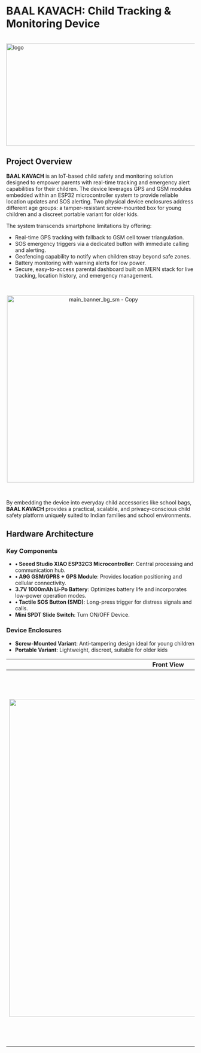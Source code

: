 # **BAAL KAVACH: Child Tracking & Monitoring Device**

<br>

<img width="905" height="274" alt="logo" src="https://github.com/user-attachments/assets/27070681-d052-4d5f-8bda-fc55ea981661" />

<br>

## **Project Overview**

**BAAL KAVACH** is an IoT-based child safety and monitoring solution designed to empower parents with real-time tracking and emergency alert capabilities for their children. The device leverages GPS and GSM modules embedded within an ESP32 microcontroller system to provide reliable location updates and SOS alerting. Two physical device enclosures address different age groups: a tamper-resistant screw-mounted box for young children and a discreet portable variant for older kids.

The system transcends smartphone limitations by offering:

- Real-time GPS tracking with fallback to GSM cell tower triangulation.
- SOS emergency triggers via a dedicated button with immediate calling and alerting.
- Geofencing capability to notify when children stray beyond safe zones.
- Battery monitoring with warning alerts for low power.
- Secure, easy-to-access parental dashboard built on MERN stack for live tracking, location history, and emergency management.

<br>

<p align="center">
  <img width="500" alt="main_banner_bg_sm - Copy" src="https://github.com/user-attachments/assets/7b04eb74-2e59-429e-9d46-50e7fcf9d06b" />
  </p>

<br> 

By embedding the device into everyday child accessories like school bags, **BAAL KAVACH** provides a practical, scalable, and privacy-conscious child safety platform uniquely suited to Indian families and school environments.

## **Hardware Architecture**

### **Key Components**

- **•	Seeed Studio XIAO ESP32C3 Microcontroller**: Central processing and communication hub.
- **•	A9G GSM/GPRS + GPS Module**: Provides location positioning and cellular connectivity.
- **3.7V 1000mAh Li-Po Battery**: Optimizes battery life and incorporates low-power operation modes.
- **•	Tactile SOS Button (SMD)**: Long-press trigger for distress signals and calls.
- **Mini SPDT Slide Switch**: Turn ON/OFF Device.

### **Device Enclosures**

- **Screw-Mounted Variant**: Anti-tampering design ideal for young children
- **Portable Variant**: Lightweight, discreet, suitable for older kids
  
| Front View                       | Back View                        | Side View                       |
|---------------------------------|---------------------------------|--------------------------------|
| <img src="https://github.com/user-attachments/assets/ebb0fb5e-1937-4c64-be65-cbd5b3d54319" width="850" /> | <img src="https://github.com/user-attachments/assets/e8ade32e-bfb2-4448-83ac-c7a394b3db7c" width="1000" /> | <img src="https://github.com/user-attachments/assets/6414d0e8-7d10-4ceb-b362-5e7b83193a11" width="1000" /> |

